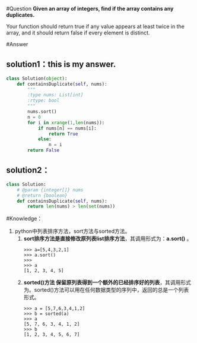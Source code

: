 #Question
**Given an array of integers, find if the array contains any duplicates.**

Your function should return true if any value appears at least twice in the array, and it should return false if every element is distinct.

#Answer
## solution1：this is my answer.
```python
class Solution(object):
    def containsDuplicate(self, nums):
        """
        :type nums: List[int]
        :rtype: bool
        """
        nums.sort()
        n = 0
        for i in xrange(1,len(nums)):
            if nums[n] == nums[i]:
                return True
            else:
                n = i
        return False
```

## solution2：
```python
class Solution:
    # @param {integer[]} nums
    # @return {boolean}
    def containsDuplicate(self, nums):
        return len(nums) > len(set(nums))
```

#Knowledge：
1. python中列表排序方法，sort方法与sorted方法。
    1. **sort排序方法是直接修改原列表list排序方法**，其调用形式为：**a.sort()**。
        ```
        >>> a=[5,4,3,2,1]
        >>> a.sort()
        >>> 
        >>> a
        [1, 2, 3, 4, 5]
        ```
    2. **sorted()方法保留原列表得到一个额外的已经排序好的列表**，其调用形式为。sorted()方法可以用在任何数据类型的序列中，返回的总是一个列表形式。
         ```
        >>> a = [5,7,6,3,4,1,2]
        >>> b = sorted(a)
        >>> a
        [5, 7, 6, 3, 4, 1, 2]
        >>> b
        [1, 2, 3, 4, 5, 6, 7]
        ```     



